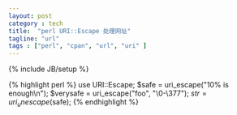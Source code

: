 ```yaml
---
layout: post
category : tech
title:  "perl URI::Escape 处理网址"
tagline: "url"
tags : ["perl", "cpan", "url", "uri" ] 
---
```

{% include JB/setup %}

{% highlight perl %}
use URI::Escape;
$safe = uri_escape("10% is enough\n");
$verysafe = uri_escape("foo", "\0-\377");
$str  = uri_unescape($safe);
{% endhighlight %}
